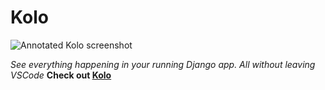 # Kolo


![Annotated Kolo screenshot](https://user-images.githubusercontent.com/7718702/120298398-f3d17800-c2c1-11eb-9052-9adbbff0b5f5.png)

<em>See everything happening in your running Django app. All without leaving VSCode</em> <strong>Check out [Kolo](https://github.com/kolofordjango/kolo)</strong> 

<!--
**wilhelmklopp/wilhelmklopp** is a ✨ _special_ ✨ repository because its `README.md` (this file) appears on your GitHub profile.

Here are some ideas to get you started:

- 🔭 I’m currently working on ...
- 🌱 I’m currently learning ...
- 👯 I’m looking to collaborate on ...
- 🤔 I’m looking for help with ...
- 💬 Ask me about ...
- 📫 How to reach me: ...
- 😄 Pronouns: ...
- ⚡ Fun fact: ...
-->
